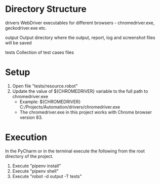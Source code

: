 Directory Structure
===================
drivers   WebDriver executables for different browsers - chromedriver.exe, geckodriver.exe etc.

output    Output directory where the output, report, log and screenshot files will be saved

tests     Collection of test cases files


Setup
=====
1. Open file "tests/resource.robot"
2. Update the value of ${CHROMEDRIVER} variable to the full path to chromedriver.exe
   - Example: ${CHROMEDRIVER}    C:/Projects/Automation/drivers/chromedriver.exe
   - The chromedriver.exe in this project works with Chrome browser version 83.


Execution
=========
In the PyCharm or in the terminal execute the following from the root directory of the project.
1. Execute "pipenv install"
2. Execute "pipenv shell"
3. Execute "robot -d output -T tests"

